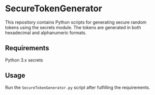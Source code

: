 # SecureTokenGenerator

This repository contains Python scripts for generating secure random tokens using the secrets module. The tokens are generated in both hexadecimal and alphanumeric formats.

## Requirements

Python 3.x
secrets

## Usage

Run the `SecureTokenGenerator.py` script after fulfilling the requirements.

